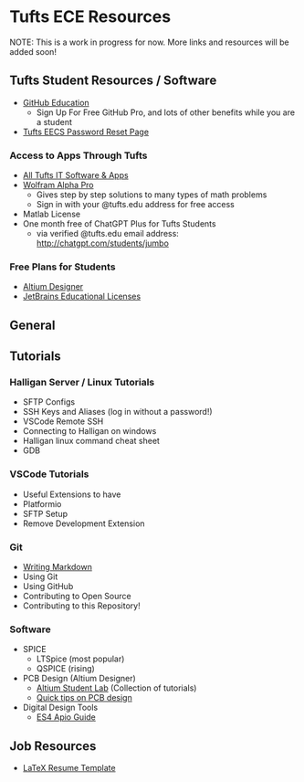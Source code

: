 # Tufts ECE Resources
NOTE: This is a work in progress for now. More links and resources will be added soon!

<!-- TODO: ## Contents -->

## Tufts Student Resources / Software
- [GitHub Education](https://github.com/education/students)
  - Sign Up For Free GitHub Pro, and lots of other benefits while you are a student
- [Tufts EECS Password Reset Page](https://www.eecs.tufts.edu/~accounts/reset.cgi)

### Access to Apps Through Tufts
- [All Tufts IT Software & Apps](https://access.tufts.edu/software)
- [Wolfram Alpha Pro](https://www.wolframalpha.com/)
  - Gives step by step solutions to many types of math problems
  - Sign in with your @tufts.edu address for free access
- Matlab License
- One month free of ChatGPT Plus for Tufts Students
  - via verified @tufts.edu email address: http://chatgpt.com/students/jumbo

### Free Plans for Students
- [Altium Designer](https://www.altium.com/education/students)
- [JetBrains Educational Licenses](https://www.jetbrains.com/community/education/#students)

## General

## Tutorials

### Halligan Server / Linux Tutorials
- SFTP Configs
- SSH Keys and Aliases (log in without a password!)
- VSCode Remote SSH
- Connecting to Halligan on windows
- Halligan linux command cheat sheet
- GDB

### VSCode Tutorials
- Useful Extensions to have
- Platformio
- SFTP Setup
- Remove Development Extension

### Git
- [Writing Markdown](tutorials/markdown.md)
- Using Git
- Using GitHub
- Contributing to Open Source
- Contributing to this Repository!

### Software
- SPICE
  - LTSpice (most popular)
  - QSPICE (rising)
- PCB Design (Altium Designer)
  - [Altium Student Lab](https://www.altium.com/education/students) (Collection of tutorials)
  - [Quick tips on PCB design](tutorials/pcb_quick_tips.md)
- Digital Design Tools
  - [ES4 Apio Guide](tutorials/apio_Guide.pdf)


## Job Resources
- [LaTeX Resume Template](resources/resume.tex)
